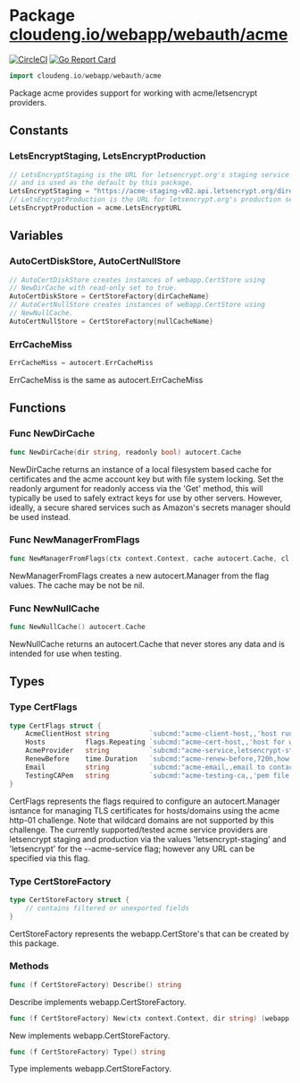 # Package [cloudeng.io/webapp/webauth/acme](https://pkg.go.dev/cloudeng.io/webapp/webauth/acme?tab=doc)
[![CircleCI](https://circleci.com/gh/cloudengio/go.gotools.svg?style=svg)](https://circleci.com/gh/cloudengio/go.gotools) [![Go Report Card](https://goreportcard.com/badge/cloudeng.io/webapp/webauth/acme)](https://goreportcard.com/report/cloudeng.io/webapp/webauth/acme)

```go
import cloudeng.io/webapp/webauth/acme
```

Package acme provides support for working with acme/letsencrypt providers.

## Constants
### LetsEncryptStaging, LetsEncryptProduction
```go
// LetsEncryptStaging is the URL for letsencrypt.org's staging service
// and is used as the default by this package.
LetsEncryptStaging = "https://acme-staging-v02.api.letsencrypt.org/directory"
// LetsEncryptProduction is the URL for letsencrypt.org's production service.
LetsEncryptProduction = acme.LetsEncryptURL

```



## Variables
### AutoCertDiskStore, AutoCertNullStore
```go
// AutoCertDiskStore creates instances of webapp.CertStore using
// NewDirCache with read-only set to true.
AutoCertDiskStore = CertStoreFactory{dirCacheName}
// AutoCertNullStore creates instances of webapp.CertStore using
// NewNullCache.
AutoCertNullStore = CertStoreFactory{nullCacheName}

```

### ErrCacheMiss
```go
ErrCacheMiss = autocert.ErrCacheMiss

```
ErrCacheMiss is the same as autocert.ErrCacheMiss



## Functions
### Func NewDirCache
```go
func NewDirCache(dir string, readonly bool) autocert.Cache
```
NewDirCache returns an instance of a local filesystem based cache for
certificates and the acme account key but with file system locking. Set the
readonly argument for readonly access via the 'Get' method, this will
typically be used to safely extract keys for use by other servers. However,
ideally, a secure shared services such as Amazon's secrets manager should be
used instead.

### Func NewManagerFromFlags
```go
func NewManagerFromFlags(ctx context.Context, cache autocert.Cache, cl CertFlags) (*autocert.Manager, error)
```
NewManagerFromFlags creates a new autocert.Manager from the flag values. The
cache may be not be nil.

### Func NewNullCache
```go
func NewNullCache() autocert.Cache
```
NewNullCache returns an autocert.Cache that never stores any data and is
intended for use when testing.



## Types
### Type CertFlags
```go
type CertFlags struct {
	AcmeClientHost string          `subcmd:"acme-client-host,,'host running the acme client responsible for refreshing certificates, https requests to this host for one of the certificate hosts will result in the certificate for the certificate host being refreshed if necessary'"`
	Hosts          flags.Repeating `subcmd:"acme-cert-host,,'host for which certs are to be obtained'"`
	AcmeProvider   string          `subcmd:"acme-service,letsencrypt-staging,'the acme service to use, specify letsencrypt or letsencrypt-staging or a url'"`
	RenewBefore    time.Duration   `subcmd:"acme-renew-before,720h,how early certificates should be renewed before they expire."`
	Email          string          `subcmd:"acme-email,,email to contact for information on the domain"`
	TestingCAPem   string          `subcmd:"acme-testing-ca,,'pem file containing a CA to be trusted for testing purposes only, for example, when using letsencrypt\\'s staging service'"`
}
```
CertFlags represents the flags required to configure an autocert.Manager
isntance for managing TLS certificates for hosts/domains using the acme
http-01 challenge. Note that wildcard domains are not supported by this
challenge. The currently supported/tested acme service providers are
letsencrypt staging and production via the values 'letsencrypt-staging' and
'letsencrypt' for the --acme-service flag; however any URL can be specified
via this flag.


### Type CertStoreFactory
```go
type CertStoreFactory struct {
	// contains filtered or unexported fields
}
```
CertStoreFactory represents the webapp.CertStore's that can be created by
this package.

### Methods

```go
func (f CertStoreFactory) Describe() string
```
Describe implements webapp.CertStoreFactory.


```go
func (f CertStoreFactory) New(ctx context.Context, dir string) (webapp.CertStore, error)
```
New implements webapp.CertStoreFactory.


```go
func (f CertStoreFactory) Type() string
```
Type implements webapp.CertStoreFactory.







